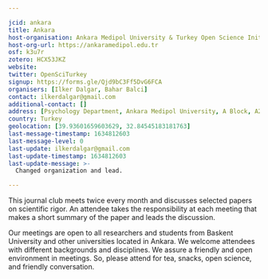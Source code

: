 ```yaml
---

jcid: ankara
title: Ankara
host-organisation: Ankara Medipol University & Turkey Open Science Initiation
host-org-url: https://ankaramedipol.edu.tr
osf: k3u7r
zotero: HCX53JKZ
website: 
twitter: OpenSciTurkey
signup: https://forms.gle/Qjd9bC3Ff5DvG6FCA
organisers: [Ilker Dalgar, Bahar Balci]
contact: ilkerdalgar@gmail.com
additional-contact: []
address: [Psychology Department, Ankara Medipol University, A Block, A214, Altindag, Ankara]
country: Turkey
geolocation: [39.93601659603629, 32.84545183181763]
last-message-timestamp: 1634812603
last-message-level: 0
last-update: ilkerdalgar@gmail.com
last-update-timestamp: 1634812603
last-update-message: >-
  Changed organization and lead. 

---
```


This journal club meets twice every month and discusses selected papers on scientific rigor. An attendee takes the responsibility at each meeting that makes a short summary of the paper and leads the discussion.

Our meetings are open to all researchers and students from Baskent University and other universities located in Ankara. We welcome attendees with different backgrounds and disciplines. We assure a friendly and open environment in meetings. So, please attend for tea, snacks, open science, and friendly conversation.
